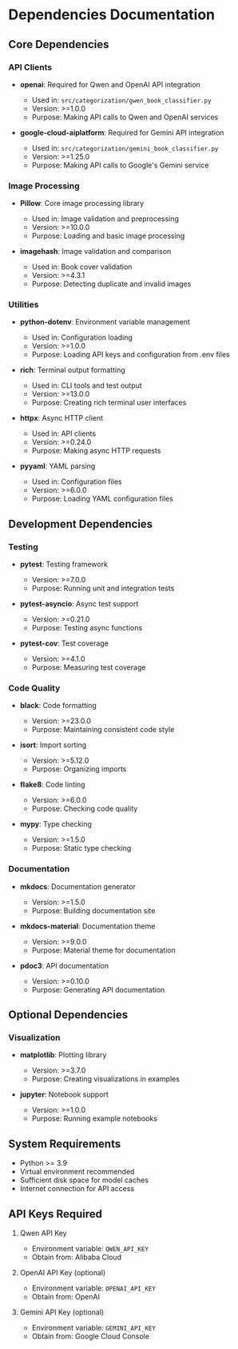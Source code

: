 # Dependencies Documentation

## Core Dependencies

### API Clients
- **openai**: Required for Qwen and OpenAI API integration
  - Used in: `src/categorization/gwen_book_classifier.py`
  - Version: >=1.0.0
  - Purpose: Making API calls to Qwen and OpenAI services

- **google-cloud-aiplatform**: Required for Gemini API integration
  - Used in: `src/categorization/gemini_book_classifier.py`
  - Version: >=1.25.0
  - Purpose: Making API calls to Google's Gemini service

### Image Processing
- **Pillow**: Core image processing library
  - Used in: Image validation and preprocessing
  - Version: >=10.0.0
  - Purpose: Loading and basic image processing

- **imagehash**: Image validation and comparison
  - Used in: Book cover validation
  - Version: >=4.3.1
  - Purpose: Detecting duplicate and invalid images

### Utilities
- **python-dotenv**: Environment variable management
  - Used in: Configuration loading
  - Version: >=1.0.0
  - Purpose: Loading API keys and configuration from .env files

- **rich**: Terminal output formatting
  - Used in: CLI tools and test output
  - Version: >=13.0.0
  - Purpose: Creating rich terminal user interfaces

- **httpx**: Async HTTP client
  - Used in: API clients
  - Version: >=0.24.0
  - Purpose: Making async HTTP requests

- **pyyaml**: YAML parsing
  - Used in: Configuration files
  - Version: >=6.0.0
  - Purpose: Loading YAML configuration files

## Development Dependencies

### Testing
- **pytest**: Testing framework
  - Version: >=7.0.0
  - Purpose: Running unit and integration tests

- **pytest-asyncio**: Async test support
  - Version: >=0.21.0
  - Purpose: Testing async functions

- **pytest-cov**: Test coverage
  - Version: >=4.1.0
  - Purpose: Measuring test coverage

### Code Quality
- **black**: Code formatting
  - Version: >=23.0.0
  - Purpose: Maintaining consistent code style

- **isort**: Import sorting
  - Version: >=5.12.0
  - Purpose: Organizing imports

- **flake8**: Code linting
  - Version: >=6.0.0
  - Purpose: Checking code quality

- **mypy**: Type checking
  - Version: >=1.5.0
  - Purpose: Static type checking

### Documentation
- **mkdocs**: Documentation generator
  - Version: >=1.5.0
  - Purpose: Building documentation site

- **mkdocs-material**: Documentation theme
  - Version: >=9.0.0
  - Purpose: Material theme for documentation

- **pdoc3**: API documentation
  - Version: >=0.10.0
  - Purpose: Generating API documentation

## Optional Dependencies

### Visualization
- **matplotlib**: Plotting library
  - Version: >=3.7.0
  - Purpose: Creating visualizations in examples

- **jupyter**: Notebook support
  - Version: >=1.0.0
  - Purpose: Running example notebooks

## System Requirements

- Python >= 3.9
- Virtual environment recommended
- Sufficient disk space for model caches
- Internet connection for API access

## API Keys Required

1. Qwen API Key
   - Environment variable: `QWEN_API_KEY`
   - Obtain from: Alibaba Cloud

2. OpenAI API Key (optional)
   - Environment variable: `OPENAI_API_KEY`
   - Obtain from: OpenAI

3. Gemini API Key (optional)
   - Environment variable: `GEMINI_API_KEY`
   - Obtain from: Google Cloud Console 